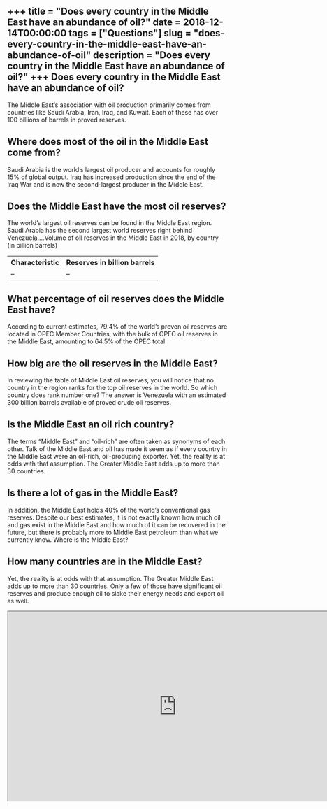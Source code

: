 +++
title = "Does every country in the Middle East have an abundance of oil?"
date = 2018-12-14T00:00:00
tags = ["Questions"]
slug = "does-every-country-in-the-middle-east-have-an-abundance-of-oil"
description = "Does every country in the Middle East have an abundance of oil?"
+++
Does every country in the Middle East have an abundance of oil?
---------------------------------------------------------------

The Middle East’s association with oil production primarily comes from countries like Saudi Arabia, Iran, Iraq, and Kuwait. Each of these has over 100 billions of barrels in proved reserves.

Where does most of the oil in the Middle East come from?
--------------------------------------------------------

Saudi Arabia is the world’s largest oil producer and accounts for roughly 15% of global output. Iraq has increased production since the end of the Iraq War and is now the second-largest producer in the Middle East.

Does the Middle East have the most oil reserves?
------------------------------------------------

The world’s largest oil reserves can be found in the Middle East region. Saudi Arabia has the second largest world reserves right behind Venezuela….Volume of oil reserves in the Middle East in 2018, by country (in billion barrels)

<table><tr><th>Characteristic</th><th>Reserves in billion barrels</th></tr><tr><td>–</td><td>–</td></tr></table>

What percentage of oil reserves does the Middle East have?
----------------------------------------------------------

According to current estimates, 79.4% of the world’s proven oil reserves are located in OPEC Member Countries, with the bulk of OPEC oil reserves in the Middle East, amounting to 64.5% of the OPEC total.

How big are the oil reserves in the Middle East?
------------------------------------------------

In reviewing the table of Middle East oil reserves, you will notice that no country in the region ranks for the top oil reserves in the world. So which country does rank number one? The answer is Venezuela with an estimated 300 billion barrels available of proved crude oil reserves.

Is the Middle East an oil rich country?
---------------------------------------

The terms “Middle East” and “oil-rich” are often taken as synonyms of each other. Talk of the Middle East and oil has made it seem as if every country in the Middle East were an oil-rich, oil-producing exporter. Yet, the reality is at odds with that assumption. The Greater Middle East adds up to more than 30 countries.

Is there a lot of gas in the Middle East?
-----------------------------------------

In addition, the Middle East holds 40% of the world’s conventional gas reserves. Despite our best estimates, it is not exactly known how much oil and gas exist in the Middle East and how much of it can be recovered in the future, but there is probably more to Middle East petroleum than what we currently know. Where is the Middle East?

How many countries are in the Middle East?
------------------------------------------

Yet, the reality is at odds with that assumption. The Greater Middle East adds up to more than 30 countries. Only a few of those have significant oil reserves and produce enough oil to slake their energy needs and export oil as well.

<iframe allow="accelerometer; autoplay; clipboard-write; encrypted-media; gyroscope; picture-in-picture" allowfullscreen="" class="__youtube_prefs__  epyt-is-override  no-lazyload" data-no-lazy="1" data-origheight="433" data-origwidth="770" data-skipgform_ajax_framebjll="" height="433" id="_ytid_24277" loading="lazy" src="https://www.youtube.com/embed/ynaOH7OmMcM?enablejsapi=1&autoplay=0&cc_load_policy=0&cc_lang_pref=&iv_load_policy=1&loop=0&modestbranding=0&rel=1&fs=1&playsinline=0&autohide=2&theme=dark&color=red&controls=1&" title="YouTube player" width="770"></iframe>